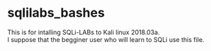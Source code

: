 # sqlilabs_bashes
This is for intalling SQLi-LABs to Kali linux 2018.03a.  
I suppose that the begginer user who will learn  to SQLi use this file.
